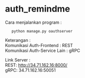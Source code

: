 # auth_remindme

Cara menjalankan program :
```shell
   python manage.py oauthserver
```

Keterangan :
<br/>Komunikasi Auth-Frontend : REST
<br/>Komunikasi Auth-Service Lain : gRPC

Link Server :
<br/>REST: http://34.71.162.16:8000/
<br/>gRPC: 34.71.162.16:50051
